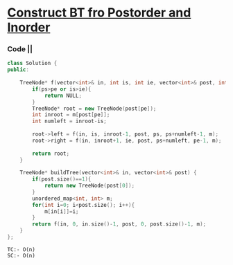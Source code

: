 # [Construct BT fro Postorder and Inorder](https://leetcode.com/problems/construct-binary-tree-from-inorder-and-postorder-traversal/)

### Code ||

``` .cpp
class Solution {
public:
    
    TreeNode* f(vector<int>& in, int is, int ie, vector<int>& post, int ps, int pe, unordered_map<int, int> &m){
        if(ps>pe or is>ie){
            return NULL;
        }
        TreeNode* root = new TreeNode(post[pe]);
        int inroot = m[post[pe]];
        int numleft = inroot-is;
        
        root->left = f(in, is, inroot-1, post, ps, ps+numleft-1, m);
        root->right = f(in, inroot+1, ie, post, ps+numleft, pe-1, m);
            
        return root;
    }
    
    TreeNode* buildTree(vector<int>& in, vector<int>& post) {
        if(post.size()==1){
            return new TreeNode(post[0]);
        }
        unordered_map<int, int> m;
        for(int i=0; i<post.size(); i++){
            m[in[i]]=i;
        }
        return f(in, 0, in.size()-1, post, 0, post.size()-1, m);
    }
};
```

```
TC:- O(n)
SC:- O(n)
```
